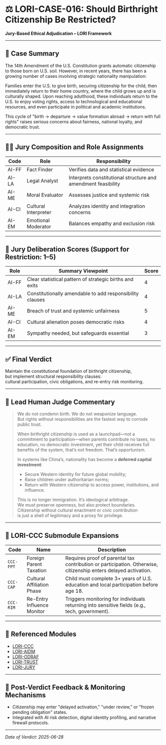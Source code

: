 # ⚖️ LORI-CASE-016: Should Birthright Citizenship Be Restricted?  
**Jury-Based Ethical Adjudication – LORI Framework**

---

## 📘 Case Summary

The 14th Amendment of the U.S. Constitution grants automatic citizenship to those born on U.S. soil. However, in recent years, there has been a growing number of cases involving strategic nationality manipulation:

Families enter the U.S. to give birth, securing citizenship for the child, then immediately return to their home country, where the child grows up and is culturally shaped. Upon reaching adulthood, these individuals return to the U.S. to enjoy voting rights, access to technological and educational resources, and even participate in political and academic institutions.

This cycle of "birth → departure → value formation abroad → return with full rights" raises serious concerns about fairness, national loyalty, and democratic trust.

---

## 🧑‍⚖️ Jury Composition and Role Assignments

| Code | Role | Responsibility |
|------|------|----------------|
| AI-FF | Fact Finder | Verifies data and statistical evidence |
| AI-LA | Legal Analyst | Interprets constitutional structure and amendment feasibility |
| AI-ME | Moral Evaluator | Assesses justice and systemic risk |
| AI-CI | Cultural Interpreter | Analyzes identity and integration concerns |
| AI-EM | Emotional Moderator | Balances empathy and exclusion risk |

---

## 🧮 Jury Deliberation Scores (Support for Restriction: 1–5)

| Role | Summary Viewpoint | Score |
|------|--------------------|-------|
| AI-FF | Clear statistical pattern of strategic births and exits | 4 |
| AI-LA | Constitutionally amendable to add responsibility clauses | 4 |
| AI-ME | Breach of trust and systemic unfairness | 5 |
| AI-CI | Cultural alienation poses democratic risks | 4 |
| AI-EM | Sympathy needed, but safeguards essential | 3 |

---

## ✅ Final Verdict

Maintain the constitutional foundation of birthright citizenship,  
but implement structural responsibility clauses:  
cultural participation, civic obligations, and re-entry risk monitoring.

---

## 📌 Lead Human Judge Commentary

> We do not condemn birth. We do not weaponize language.  
> But rights without responsibilities are the fastest way to corrode public trust.
>
> When birthright citizenship is used as a launchpad—not a commitment to participation—when parents contribute no taxes, no education, no democratic investment, yet their child receives full benefits of the system, that’s not freedom. That’s opportunism.
>
> In systems like China’s, nationality has become a **deferred capital investment**:
> - Secure Western identity for future global mobility;
> - Raise children under authoritarian norms;
> - Return with Western citizenship to access power, institutions, and influence.
>
> This is no longer immigration. It’s ideological arbitrage.  
> We must preserve openness, but also protect boundaries.  
> Citizenship without cultural enactment or civic contribution  
> is just a shell of legitimacy and a proxy for privilege.

---

## 🧩 LORI-CCC Submodule Expansions

| Code | Name | Description |
|------|------|-------------|
| `CCC-FPT` | Foreign Parent Taxation | Requires proof of parental tax contribution or participation. Otherwise, citizenship enters delayed activation. |
| `CCC-CAP` | Cultural Affiliation Phase | Child must complete 3+ years of U.S. education and local participation before age 18. |
| `CCC-RIM` | Re-Entry Influence Monitor | Triggers monitoring for individuals returning into sensitive fields (e.g., tech, government). |

---

## 🔗 Referenced Modules

- [LORI-CCC](../modules/CCC.md)
- [LORI-AIDM](../modules/AIDM.md)
- [LORI-ODRAF](../modules/ODRAF.md)
- [LORI-TRUST](../modules/TrustDrift.md)
- [LORI-JURY](../modules/TrustDrift.md)

---

## 🔁 Post-Verdict Feedback & Monitoring Mechanisms

- Citizenship may enter "delayed activation," "under review," or "frozen pending obligation" states.
- Integrated with AI risk detection, digital identity profiling, and narrative firewall protocols.

---
*Date of Verdict: 2025-06-28*
